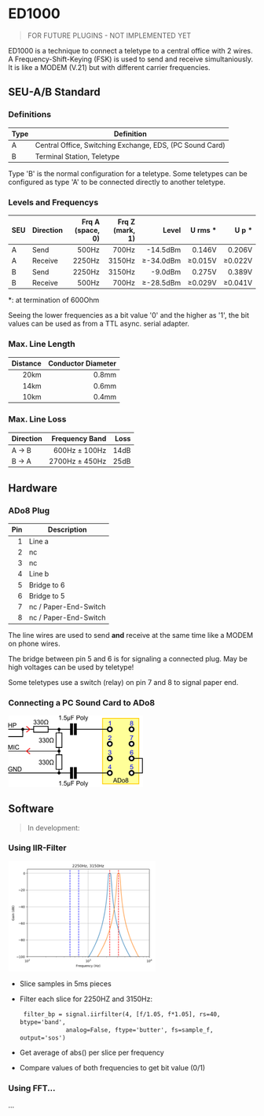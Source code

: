 # ED1000

> FOR FUTURE PLUGINS - NOT IMPLEMENTED YET

ED1000 is a technique to connect a teletype to a central office with 2 wires. A Frequency-Shift-Keying (FSK) is used to send and receive simultaniously. It is like a MODEM (V.21) but with different carrier frequencies.

## SEU-A/B Standard

### Definitions

| Type | Definition |
| --- | --- |
| A | Central Office, Switching Exchange, EDS, (PC Sound Card)
| B | Terminal Station, Teletype

Type 'B' is the normal configuration for a teletype. Some teletypes can be configured as type 'A' to be connected directly to another teletype.

### Levels and Frequencys

| SEU | Direction | Frq A<br>(space, 0) | Frq Z<br>(mark, 1) | Level | U rms * | U p * |
| --- | --- | ---: | ---: | ---: | ---: | ---: |
| A | Send | 500Hz | 700Hz | -14.5dBm | 0.146V | 0.206V
| A | Receive | 2250Hz | 3150Hz | &ge;-34.0dBm | &ge;0.015V | &ge;0.022V
| B | Send | 2250Hz | 3150Hz | -9.0dBm | 0.275V | 0.389V
| B | Receive | 500Hz | 700Hz | &ge;-28.5dBm | &ge;0.029V | &ge;0.041V

*: at termination of 600Ohm

Seeing the lower frequencies as a bit value '0' and the higher as '1', the bit values can be used as from a TTL async. serial adapter.

### Max. Line Length

| Distance | Conductor Diameter |
| ---: | ---: |
| 20km | 0.8mm
| 14km | 0.6mm
| 10km | 0.4mm

### Max. Line Loss

| Direction |  Frequency Band | Loss |
| --- | ---: | ---: |
| A &rarr; B | 600Hz &pm; 100Hz | 14dB
| B &rarr; A | 2700Hz &pm; 450Hz | 25dB

## Hardware

### ADo8 Plug

| Pin |  Description |
| ---: | --- |
| 1 | Line a
| 2 | nc
| 3 | nc
| 4 | Line b
| 5 | Bridge to 6
| 6 | Bridge to 5
| 7 | nc / Paper-End-Switch
| 8 | nc / Paper-End-Switch

The line wires are used to send **and** receive at the same time like a MODEM on phone wires.

The bridge between pin 5 and 6 is for signaling a connected plug. May be high voltages can be used by teletype!

Some teletypes use a switch (relay) on pin 7 and 8 to signal paper end.

### Connecting a PC Sound Card to ADo8

<img src="img/ED1000Schematic.png" width="274px">

## Software

> In development:

### Using IIR-Filter

<img src="img/ED1000IIR.png" width="300px">

 * Slice samples in 5ms pieces
 * Filter each slice for 2250HZ and 3150Hz:

        filter_bp = signal.iirfilter(4, [f/1.05, f*1.05], rs=40, btype='band',
                    analog=False, ftype='butter', fs=sample_f, output='sos')

 * Get average of abs() per slice per frequency
 * Compare values of both frequencies to get bit value (0/1)

 ### Using FFT...

 ...
